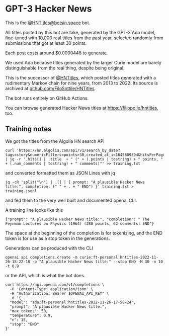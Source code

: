# GPT-3 Hacker News

This is the [@HNTitles@botsin.space](https://botsin.space/@HNTitles) bot.

All titles posted by this bot are fake, generated by the GPT-3 Ada model, fine-tuned with 10,000 real titles from the past year, selected randomly from submissions that got at least 30 points.

Each post costs around $0.0000448 to generate.

We used Ada because titles generated by the larger Curie model are barely distinguishable from the real thing, despite being original.

This is the successor of [@HNTitles](https://twitter.com/HNTitles), which posted
titles generated with a rudimentary Markov chain for nine years, from 2013 to
2022. Its source is archived at
[github.com/FiloSottile/HNTitles](https://github.com/FiloSottile/HNTitles).

The bot runs entirely on GitHub Actions.

You can browse generated Hacker News titles at https://filippo.io/hntitles, too.

## Training notes

We got the titles from the Algolia HN search API

```
curl 'https://hn.algolia.com/api/v1/search_by_date?tags=story&numericFilters=points>30,created_at_i<1645889394&hitsPerPage=1000' | jq -r '.hits[] | .title  + " (" + (.points | tostring) + " points, " + (.num_comments | tostring) + " comments)"' >> training.txt
```

and converted formatted them as JSON Lines with jq

```
jq -cR 'split("\n") | .[] | { prompt: "A plausible Hacker News title:", completion: (" " + . + " END") }' training.txt > training.jsonl
```

and fed them to the very well built and documented openai CLI. 

A training line looks like this

```
{"prompt": "A plausible Hacker News title:", "completion": " The Feynman Lectures on Physics (1964) (280 points, 62 comments) END"}
```

The space at the beginning of the completion is for tokenizing, and the END token is for use as a stop token in the generations.

Generations can be produced with the CLI

```
openai api completions.create -m curie:ft-personal:hntitles-2022-11-26-18-22-18 -p "A plausible Hacker News title:" --stop END -M 30 -n 10 -t 0.9
```

or the API, which is what the bot does.

```
curl https://api.openai.com/v1/completions \
  -H 'Content-Type: application/json' \
  -H "Authorization: Bearer $OPENAI_API_KEY" \
  -d '{
  "model": "ada:ft-personal:hntitles-2022-11-26-17-58-24",
  "prompt": "A plausible Hacker News title:",
  "max_tokens": 50,
  "temperature": 0.9,
  "n": 15,
  "stop": "END"
}'
```

